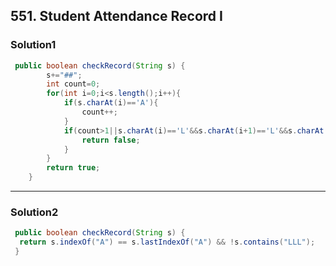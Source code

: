 ## 551. Student Attendance Record I
### Solution1
```java
 public boolean checkRecord(String s) {
        s+="##";
        int count=0;
        for(int i=0;i<s.length();i++){
            if(s.charAt(i)=='A'){
                count++;
            }
            if(count>1||s.charAt(i)=='L'&&s.charAt(i+1)=='L'&&s.charAt(i+2)=='L'){
                return false;
            }
        }
        return true;
    }
```
***
### Solution2
```java
 public boolean checkRecord(String s) {
  return s.indexOf("A") == s.lastIndexOf("A") && !s.contains("LLL");
 }
```
